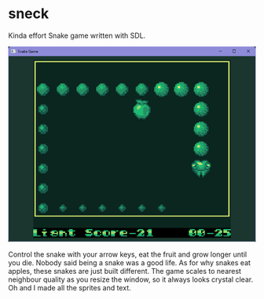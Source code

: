 # sneck
Kinda effort Snake game written with SDL.

![It sure is snake.](preview.png?raw=true "It sure is snake.")

Control the snake with your arrow keys, eat the fruit and grow longer until you die. Nobody said being a snake was a good life. As for why snakes eat apples, these snakes are just built different. The game scales to nearest neighbour quality as you resize the window, so it always looks crystal clear. Oh and I made all the sprites and text.
